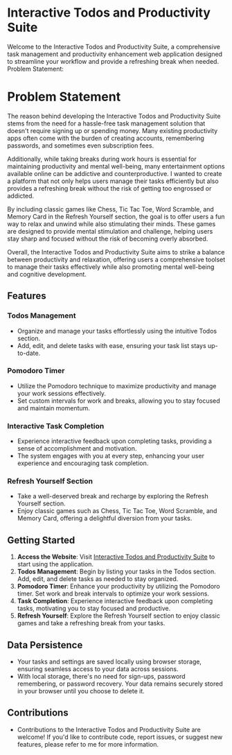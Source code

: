 # Interactive Todos and Productivity Suite

Welcome to the Interactive Todos and Productivity Suite, a comprehensive task management and productivity enhancement web application designed to streamline your workflow and provide a refreshing break when needed.
Problem Statement:
# Problem Statement
The reason behind developing the Interactive Todos and Productivity Suite stems from the need for a hassle-free task management solution that doesn't require signing up or spending money. Many existing productivity apps often come with the burden of creating accounts, remembering passwords, and sometimes even subscription fees.

Additionally, while taking breaks during work hours is essential for maintaining productivity and mental well-being, many entertainment options available online can be addictive and counterproductive. I wanted to create a platform that not only helps users manage their tasks efficiently but also provides a refreshing break without the risk of getting too engrossed or addicted.

By including classic games like Chess, Tic Tac Toe, Word Scramble, and Memory Card in the Refresh Yourself section, the goal is to offer users a fun way to relax and unwind while also stimulating their minds. These games are designed to provide mental stimulation and challenge, helping users stay sharp and focused without the risk of becoming overly absorbed.

Overall, the Interactive Todos and Productivity Suite aims to strike a balance between productivity and relaxation, offering users a comprehensive toolset to manage their tasks effectively while also promoting mental well-being and cognitive development.
## Features

### Todos Management
- Organize and manage your tasks effortlessly using the intuitive Todos section.
- Add, edit, and delete tasks with ease, ensuring your task list stays up-to-date.

### Pomodoro Timer
- Utilize the Pomodoro technique to maximize productivity and manage your work sessions effectively.
- Set custom intervals for work and breaks, allowing you to stay focused and maintain momentum.

### Interactive Task Completion
- Experience interactive feedback upon completing tasks, providing a sense of accomplishment and motivation.
- The system engages with you at every step, enhancing your user experience and encouraging task completion.

### Refresh Yourself Section
- Take a well-deserved break and recharge by exploring the Refresh Yourself section.
- Enjoy classic games such as Chess, Tic Tac Toe, Word Scramble, and Memory Card, offering a delightful diversion from your tasks.

## Getting Started
1. **Access the Website**: Visit [Interactive Todos and Productivity Suite](https://our-todos.netlify.app/) to start using the application.
2. **Todos Management**: Begin by listing your tasks in the Todos section. Add, edit, and delete tasks as needed to stay organized.
3. **Pomodoro Timer**: Enhance your productivity by utilizing the Pomodoro timer. Set work and break intervals to optimize your work sessions.
4. **Task Completion**: Experience interactive feedback upon completing tasks, motivating you to stay focused and productive.
5. **Refresh Yourself**: Explore the Refresh Yourself section to enjoy classic games and take a refreshing break from your tasks.

## Data Persistence
- Your tasks and settings are saved locally using browser storage, ensuring seamless access to your data across sessions.
- With local storage, there's no need for sign-ups, password remembering, or password recovery. Your data remains securely stored in your browser until you choose to delete it.

## Contributions
- Contributions to the Interactive Todos and Productivity Suite are welcome! If you'd like to contribute code, report issues, or suggest new features, please refer to me for more information.
